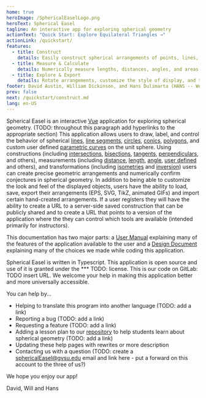 ```yaml
---
home: true
heroImage: /SphericalEaselLogo.png
heroText: Spherical Easel
tagline: An interactive app for exploring spherical geometry
actionText: "Quick Start: Explore Equilateral Triangles →"
actionLink: /quickstart/
features:
  - title: Construct
    details: Easily construct spherical arrangements of points, lines, line segments, circles, conics, and user defined curves using intersections, tangents, perpendiculars, mappings and more.
  - title: Measure & Calculate
    details: Numerically measure lengths, distances, angles, and areas. Create user defined calculations to explore spherical geometry conjectures.
  - title: Explore & Export
    details: Rotate arrangements, customize the style of display, and then save, load, and export your creations.
footer: David Austin, William Dickinson, and Hans Dulimarta (HANS -- We should talk about author order conventions in CS and Math - and license agreements ?MIT Licensed? | Copyright ©  2002 - present. Do we even need a copyright?
prev: false
next: /quickstart/construct.md
lang: en-US
---
```


Spherical Easel is an interactive [Vue](https://vuejs.org/) application for exploring spherical geometry. (TODO: throughout this paragraph add hyperlinks to the appropriate section) This application allows users to draw, label, and control the behavior of spherical [lines](/tools/basic.html#line), [line segments](/tools/basic.html#line-segment), [circles](/tools/basic.html#circle), [conics](/tools/conic.html), [polygons](/tools/basic.html#polygon-too-hard), and custom user defined [parametric curves](/tools/advanced.html#parametric-curve-user-defined) on the unit sphere. Using constructions (including [intersections](/tools/construction.html#intersection), [bisections](/tools/construction.html#angle-bisector), [tangents](/tools/construction.html#tangent), [perpendiculars](/tools/construction.html#perpendicular), and others), measurements (including [distance](/tools/measurement.html#disance), [length](/tools/measurement.html#length), [angle](/tools/measurement.html#angle), [user defined](/userguide/#left-bottom-region-tools-objects-panel) and others), and transformations (including [isometries](/tools/transformation.html) and [inversion](/tools/transformation.html#create-inversion)) users can create precise geometric arrangements and numerically confirm conjectures in spherical geometry. In addition to being able to customize the look and feel of the displayed objects, users have the ability to load, save, export their arrangements (EPS, SVG, TikZ, animated GIFs) and import certain hand-created arrangements. If a user registers they will have the ability to create a URL to a server-side saved construction that can be publicly shared and to create a URL that points to a version of the application where the they can control which tools are available (intended primarily for instructors).

This documentation has two major parts: a [User Manual](userguide/index.md) explaining many of the features of the application available to the user and a [Design Document](design/index.md) explaining many of the choices we made while coding this application.

Spherical Easel is written in Typescript. This application is open source and use of it is granted under the \*\*\* TODO: license. This is our code on GitLab: TODO insert URL. We welcome your help in making this application better and more universally accessible.

You can help by...

- Helping to translate this program into another language (TODO: add a link)
- Reporting a bug (TODO: add a link)
- Requesting a feature (TODO: add a link)
- Adding a lesson plan to our [repository](lessonplans/) to help students learn about spherical geometry (TODO: add a link)
- Updating these help pages with rewrites or more description
- Contacting us with a question (TODO: create a sphericalEasel@gvsu.edu email and link here - put a forward on this account to the three of us?)

We hope you enjoy our app!

David, Will and Hans
